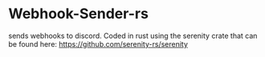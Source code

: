 # Webhook-Sender-rs
sends webhooks to discord. Coded in rust using the serenity crate that can be found here: https://github.com/serenity-rs/serenity
